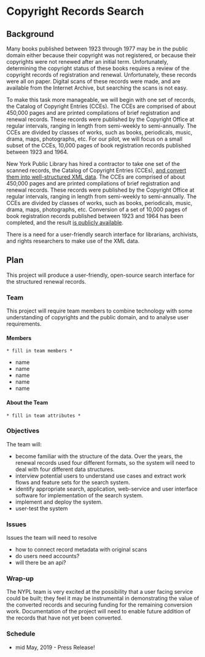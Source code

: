 # Copyright Records Search

## Background

Many books published between 1923 through 1977 may be in the public domain either because their copyright was not registered, or because their copyrights were not renewed after an initial term. Unfortunately, determining the copyright status of these books requires a review of the copyright records of registration and renewal. Unfortunately, these records were all on paper. Digital scans of these records were made, and are available from the Internet Archive, but searching the scans is not easy.

To make this task more manageable, we will begin with one set of records, the Catalog of Copyright Entries (CCEs). The CCEs are comprised of about 450,000 pages and are printed compilations of brief registration and renewal records. These records were published by the Copyright Office at regular intervals, ranging in length from semi-weekly to semi-annually. The CCEs are divided by classes of works, such as books, periodicals, music, drama, maps, photographs, etc. For our pilot, we will focus on a small subset of the CCEs, 10,000 pages of book registration records published between 1923 and 1964.

New York Public Library has hired a contractor to take one set of the scanned records, the Catalog of Copyright Entries (CCEs), [and convert them into well-structured XML data](https://www.nypl.org/blog/2018/03/30/unlocking-record-american-creativity). The CCEs are comprised of about 450,000 pages and are printed compilations of brief registration and renewal records. These records were published by the Copyright Office at regular intervals, ranging in length from semi-weekly to semi-annually. The CCEs are divided by classes of works, such as books, periodicals, music, drama, maps, photographs, etc. Conversion of a set of 10,000 pages of book registration records published between 1923 and 1964 has been completed, and the result [is publicly available](https://github.com/NYPL/catalog_of_copyright_entries_project).

There is a need for a user-friendly search interface for librarians, archivists, and rights researchers to make use of the XML data.

## Plan

This project will produce a user-friendly, open-source search interface for the structured renewal records.

### Team
This project will require team members to combine technology with some understanding of copyrights and the public domain, and to analyse user requirements.

#### Members
    * fill in team members *
 - name  
 - name
 - name
 - name
 - name

#### About the Team
    * fill in team attributes *

### Objectives
The team will:

 - become familiar with the structure of the data. Over the years, the renewal records used four different formats, so the system will need to deal with four different data structures.
 - interview potential users to understand use cases and extract work flows and feature sets for the search system.
 - identify appropriate search, application, web-service and user interface software for implementation of the search system.
 - implement and deploy the system.
 - user-test the system

### Issues
Issues the team will need to resolve

 - how to connect record metadata with original scans
 - do users need accounts?
 - will there be an api?

### Wrap-up
The NYPL team is very excited at the possibility that a user facing service could be built; they feel it may be instrumental in demonstrating the value of the converted records and securing funding for the remaining conversion work. Documentation of the project will need to enable future addition of the records that have not yet been converted.

### Schedule

 - mid May, 2019 -  Press Release!
